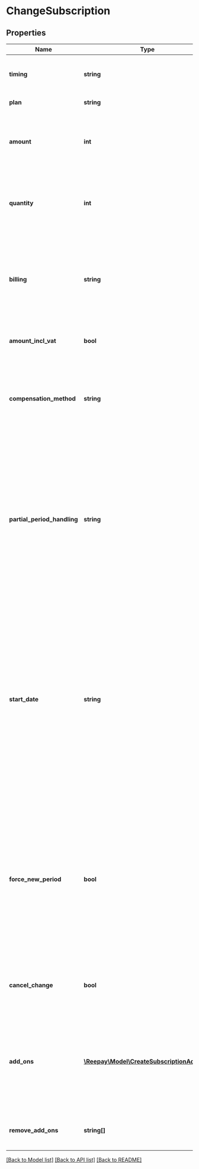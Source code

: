 # ChangeSubscription

## Properties
 Name                        | Type                                                                      | Description                                                                                                                                                                                                                                                                                                                                                                                                                                                                                                           | Notes      
-----------------------------|---------------------------------------------------------------------------|-----------------------------------------------------------------------------------------------------------------------------------------------------------------------------------------------------------------------------------------------------------------------------------------------------------------------------------------------------------------------------------------------------------------------------------------------------------------------------------------------------------------------|------------
 **timing**                  | **string**                                                                | When to perform the subscription change. Either &#x60;immediate&#x60; or &#x60;renewal&#x60;.                                                                                                                                                                                                                                                                                                                                                                                                                         |
 **plan**                    | **string**                                                                | The handle of the plan to change to                                                                                                                                                                                                                                                                                                                                                                                                                                                                                   | [optional] 
 **amount**                  | **int**                                                                   | Optional custom per quantity plan price. If provided the plan price billed for each billing period will be overridden by this price.                                                                                                                                                                                                                                                                                                                                                                                  | [optional] 
 **quantity**                | **int**                                                                   | Optional quantity of the plan product for this subscription. If not provided the default is the default plan quantity defined for the plan.                                                                                                                                                                                                                                                                                                                                                                           | [optional] 
 **billing**                 | **string**                                                                | In the case of immediate change and change not affecting billing period, how to bill for the remaining partial period. Either &#x60;prorated&#x60;, &#x60;full&#x60;, &#x60;zero_amount&#x60; or &#x60;none&#x60;. The default is &#x60;prorated&#x60;.                                                                                                                                                                                                                                                               | [optional] 
 **amount_incl_vat**         | **bool**                                                                  | Whether the optional amount is including VAT. Defaults to true.                                                                                                                                                                                                                                                                                                                                                                                                                                                       | [optional] 
 **compensation_method**     | **string**                                                                | In the case of immediate change, optional method for compensation of partial period, either &#x60;full_refund&#x60;, &#x60;prorated_refund&#x60;, &#x60;full_credit&#x60;, &#x60;prorated_credit&#x60; or &#x60;none&#x60;. Default is &#x60;prorated_refund&#x60;                                                                                                                                                                                                                                                    | [optional] 
 **partial_period_handling** | **string**                                                                | Optional argument to override plan setting on how to handle a potential initial partial billing period for fixed day scheduling. The options are to bill for a full period, bill prorated for the partial period, bill a zero amount, or not to consider the period before first fixed day a billing period. The default is to bill prorated. Options: &#x60;bill_full&#x60;, &#x60;bill_prorated&#x60;, &#x60;bill_zero_amount&#x60;, &#x60;no_bill&#x60;.                                                           | [optional] 
 **start_date**              | **string**                                                                | If the subscription change results in a new period due to change to a plan with different scheduling, or the use of argument &#x60;force_new_period&#x60;, an optional date and time from which the subscription is eligible to schedule first invoice can be given. See subscription create and subscription reactivate argument &#x60;start_date&#x60;. If the subscription has not yet started it&#x27;s billing cycles, e.g. in trial or changing from a manual plan, &#x60;start_date&#x60; will default to now. | [optional] 
 **force_new_period**        | **bool**                                                                  | If an immediate change should result in a new billing period starting now, or at the optional &#x60;start_date&#x60;. If the subscription is in trial the trial will be terminated. Default is false. If the subscription change results in a new period due to change to a plan with different scheduling, this option will have no effect as new period is required in this case.                                                                                                                                   | [optional] 
 **cancel_change**           | **bool**                                                                  | If there are pending changes at renewal for the subscription they can be cancelled using this argument and timing&#x3D;renewal                                                                                                                                                                                                                                                                                                                                                                                        | [optional] 
 **add_ons**                 | [**\Reepay\Model\CreateSubscriptionAddOn[]**](CreateSubscriptionAddOn.md) | Add-ons to attach to subscription. The same add-on can only be attached to subscription once unless unique handles are supplied for the subscription add-on. A maximum of 100 add-ons is allowed.                                                                                                                                                                                                                                                                                                                     | [optional] 
 **remove_add_ons**          | **string[]**                                                              | Subscription add-ons to remove from subscription by subscription add-on handle                                                                                                                                                                                                                                                                                                                                                                                                                                        | [optional] 

[[Back to Model list]](../../README.md#documentation-for-models) [[Back to API list]](../../README.md#documentation-for-api-endpoints) [[Back to README]](../../README.md)

